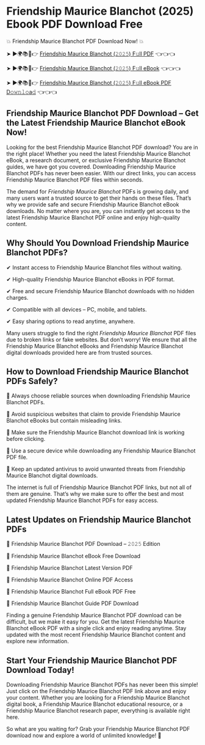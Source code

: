 # Friendship Maurice Blanchot (2025) Ebook PDF Download Free

💥 Friendship Maurice Blanchot PDF Download Now! 💥

➤ ►🌍📚📱👉 [Friendship Maurice Blanchot (𝟸𝟶𝟸𝟻) F𝚞ll PDF](https://getpdf.xyz/friendship-maurice-blanchot) 👈👈👈


➤ ►🌍📚📱👉 [Friendship Maurice Blanchot (𝟸𝟶𝟸𝟻) F𝚞ll eBook](https://getpdf.xyz/friendship-maurice-blanchot) 👈👈👈


➤ ►🌍📚📱👉 [Friendship Maurice Blanchot (𝟸𝟶𝟸𝟻) F𝚞ll eBook PDF D𝚘𝚠𝚗𝚕𝚘a𝚍](https://getpdf.xyz/friendship-maurice-blanchot) 👈👈👈


## Friendship Maurice Blanchot PDF Download – Get the Latest Friendship Maurice Blanchot eBook Now!

Looking for the best Friendship Maurice Blanchot PDF download? You are in the right place! Whether you need the latest Friendship Maurice Blanchot eBook, a research document, or exclusive Friendship Maurice Blanchot guides, we have got you covered. Downloading Friendship Maurice Blanchot PDFs has never been easier. With our direct links, you can access Friendship Maurice Blanchot PDF files within seconds.

The demand for *Friendship Maurice Blanchot* PDFs is growing daily, and many users want a trusted source to get their hands on these files. That’s why we provide safe and secure Friendship Maurice Blanchot eBook downloads. No matter where you are, you can instantly get access to the latest Friendship Maurice Blanchot PDF online and enjoy high-quality content.

## Why Should You Download Friendship Maurice Blanchot PDFs?

✔ Instant access to Friendship Maurice Blanchot files without waiting.

✔ High-quality Friendship Maurice Blanchot eBooks in PDF format.

✔ Free and secure Friendship Maurice Blanchot downloads with no hidden charges.

✔ Compatible with all devices – PC, mobile, and tablets.

✔ Easy sharing options to read anytime, anywhere.

Many users struggle to find the right *Friendship Maurice Blanchot* PDF files due to broken links or fake websites. But don’t worry! We ensure that all the Friendship Maurice Blanchot eBooks and Friendship Maurice Blanchot digital downloads provided here are from trusted sources.

## How to Download Friendship Maurice Blanchot PDFs Safely?

📌 Always choose reliable sources when downloading Friendship Maurice Blanchot PDFs.

📌 Avoid suspicious websites that claim to provide Friendship Maurice Blanchot eBooks but contain misleading links.

📌 Make sure the Friendship Maurice Blanchot download link is working before clicking.

📌 Use a secure device while downloading any Friendship Maurice Blanchot PDF file.

📌 Keep an updated antivirus to avoid unwanted threats from Friendship Maurice Blanchot digital downloads.

The internet is full of Friendship Maurice Blanchot PDF links, but not all of them are genuine. That’s why we make sure to offer the best and most updated Friendship Maurice Blanchot PDFs for easy access.

## Latest Updates on Friendship Maurice Blanchot PDFs

🔹 Friendship Maurice Blanchot PDF Download – 𝟸𝟶𝟸𝟻 Edition

🔹 Friendship Maurice Blanchot eBook Free Download

🔹 Friendship Maurice Blanchot Latest Version PDF

🔹 Friendship Maurice Blanchot Online PDF Access

🔹 Friendship Maurice Blanchot Full eBook PDF Free

🔹 Friendship Maurice Blanchot Guide PDF Download

Finding a genuine Friendship Maurice Blanchot PDF download can be difficult, but we make it easy for you. Get the latest Friendship Maurice Blanchot eBook PDF with a single click and enjoy reading anytime. Stay updated with the most recent Friendship Maurice Blanchot content and explore new information.

## Start Your Friendship Maurice Blanchot PDF Download Today!

Downloading Friendship Maurice Blanchot PDFs has never been this simple! Just click on the Friendship Maurice Blanchot PDF link above and enjoy your content. Whether you are looking for a Friendship Maurice Blanchot digital book, a Friendship Maurice Blanchot educational resource, or a Friendship Maurice Blanchot research paper, everything is available right here.

So what are you waiting for? Grab your Friendship Maurice Blanchot PDF download now and explore a world of unlimited knowledge! 🚀